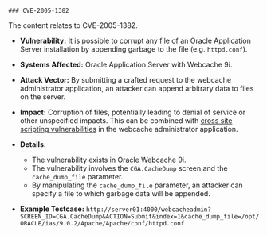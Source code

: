```text
### CVE-2005-1382
```
The content relates to CVE-2005-1382.

*   **Vulnerability:** It is possible to corrupt any file of an Oracle Application Server installation by appending garbage to the file (e.g. `httpd.conf`).
*   **Systems Affected:** Oracle Application Server with Webcache 9i.
*   **Attack Vector:** By submitting a crafted request to the webcache administrator application, an attacker can append arbitrary data to files on the server.
*   **Impact:** Corruption of files, potentially leading to denial of service or other unspecified impacts. This can be combined with [cross site scripting vulnerabilities](http://www.reddatabasesecurity.com/advisory/oracle_webcache_CSS_vulnerabilities.html) in the webcache administrator application.
*   **Details:**

    *   The vulnerability exists in Oracle Webcache 9i.
    *   The vulnerability involves the `CGA.CacheDump` screen and the `cache_dump_file` parameter.
    *   By manipulating the `cache_dump_file` parameter, an attacker can specify a file to which garbage data will be appended.
*   **Example Testcase:**
    `http://server01:4000/webcacheadmin?SCREEN_ID=CGA.CacheDump&ACTION=Submit&index=1&cache_dump_file=/opt/ORACLE/ias/9.0.2/Apache/Apache/conf/httpd.conf`